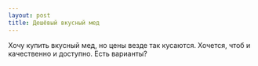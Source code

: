 ```yaml
---
layout: post 
title: Дешёвый вкусный мед 
--- 
```

Хочу купить вкусный мед, но цены везде так кусаются. Хочется, чтоб и качественно и доступно. Есть варианты?